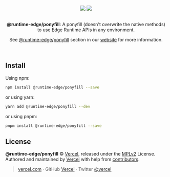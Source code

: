 <div align="center">
  <br>
  <img src="https://user-images.githubusercontent.com/2096101/235130063-e561514e-1f66-4ff6-9034-70dbf7ca3260.png#gh-dark-mode-only">
  <img src="https://user-images.githubusercontent.com/2096101/235127419-ac6fe609-d0cd-4339-a593-c48305a83823.png#gh-light-mode-only">
  <br>
  <br>
  <p align="center"><strong>@runtime-edge/ponyfill</strong>: A ponyfill (doesn't overwrite the native methods) to use Edge Runtime APIs in any environment.</p>
  <p align="center">See <a href="https://edge-runtime.vercel.app/packages/ponyfill" target='_blank' rel='noopener noreferrer'>@runtime-edge/ponyfill</a> section in our <a href="https://edge-runtime.vercel.app/" target='_blank' rel='noopener noreferrer'>website</a> for more information.</p>
  <br>
</div>

## Install

Using npm:

```sh
npm install @runtime-edge/ponyfill --save
```

or using yarn:

```sh
yarn add @runtime-edge/ponyfill --dev
```

or using pnpm:

```sh
pnpm install @runtime-edge/ponyfill --save
```

## License

**@runtime-edge/ponyfill** © [Vercel](https://vercel.com), released under the [MPLv2](https://github.com/khulnasoft/runtime-edge/blob/main/LICENSE.md) License.<br>
Authored and maintained by [Vercel](https://vercel.com) with help from [contributors](https://github.com/khulnasoft/runtime-edge/contributors).

> [vercel.com](https://vercel.com) · GitHub [Vercel](https://github.com/vercel) · Twitter [@vercel](https://twitter.com/vercel)
